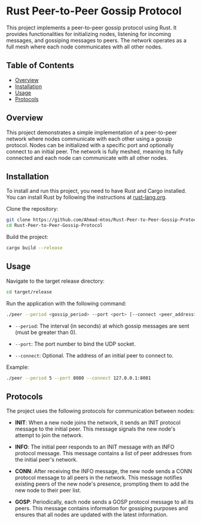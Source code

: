 # Rust Peer-to-Peer Gossip Protocol

This project implements a peer-to-peer gossip protocol using Rust. It provides functionalities for initializing nodes, listening for incoming messages, and gossiping messages to peers. The network operates as a full mesh where each node communicates with all other nodes.

## Table of Contents

- [Overview](#overview)
- [Installation](#installation)
- [Usage](#usage)
- [Protocols](#protocols)

## Overview

This project demonstrates a simple implementation of a peer-to-peer network where nodes communicate with each other using a gossip protocol. Nodes can be initialized with a specific port and optionally connect to an initial peer. The network is fully meshed, meaning its fully connected and each node can communicate with all other nodes.

## Installation

To install and run this project, you need to have Rust and Cargo installed. You can install Rust by following the instructions at [rust-lang.org](https://www.rust-lang.org/).

Clone the repository:

```sh
git clone https://github.com/Ahmad-mtos/Rust-Peer-to-Peer-Gossip-Protocol
cd Rust-Peer-to-Peer-Gossip-Protocol
```

Build the project:

```sh
cargo build --release
```

## Usage

Navigate to the target release directory:

```sh
cd target/release
```

Run the application with the following command:

```sh
./peer --period <gossip_period> --port <port> [--connect <peer_address>]
```

* `--period`: The interval (in seconds) at which gossip messages are sent (must be greater than 0).

* `--port`: The port number to bind the UDP socket.

* `--connect`: Optional. The address of an initial peer to connect to.

Example:

```sh
./peer --period 5 --port 8080 --connect 127.0.0.1:8081
```

## Protocols

The project uses the following protocols for communication between nodes:

- **INIT**: When a new node joins the network, it sends an INIT protocol message to the initial peer. This message signals the new node's attempt to join the network.

- **INFO**: The initial peer responds to an INIT message with an INFO protocol message. This message contains a list of peer addresses from the initial peer's network.

- **CONN**: After receiving the INFO message, the new node sends a CONN protocol message to all peers in the network. This message notifies existing peers of the new node's presence, prompting them to add the new node to their peer list.

- **GOSP**: Periodically, each node sends a GOSP protocol message to all its peers. This message contains information for gossiping purposes and ensures that all nodes are updated with the latest information.
